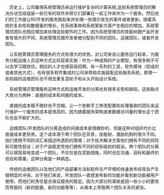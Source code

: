&emsp;历史上，公司雇佣系统管理员来运行维护复杂的计算系统,这些系统管理员的解决办法包括组装一些已有的软件并把它们部署在一起工作来作为一个服务。然后他们的工作是让RD开发的服务跑起来并处理一些偶尔发生的事件或者更新。随着系统的复杂性和数据量的增长，在系统事故和系统更新方面产生相应的增加，系统管理员团队也相应增加来处理这些额外的工作。因为系统管理员的技能树跟产品开发者有很大的不同，系统管理员跟开发者被分配到不同的团队，运维团队，或者开发团队。

&emsp;让系统管理员管理服务的方式有很大的优势。对公司来说让服务运行起来，为服务分配运维人员这种方式比较容易实施：作为一种成熟的产业模型，有很多例子可以去学习跟效仿。相应的人才也很容易招聘。有一系列的工具，软件模块（现成的或者其他方式），也有很多软件集成的公司来帮助实施装配这些服务系统，即使一些初级的运维团队也不用去重复造轮子和从头开始设计系统。

&emsp;系统管理员管理服务这种方式和运维开发的分离也有很多劣势和缺陷，这些缺点大致分为两种：直接的成本和间接的成本。

&emsp;直接的成本既不微妙也不含糊。让一个依赖手工修改配置和处理事故的团队来运行维护一个服务的成本是很高的，因为随着服务架构或者数据访问量的增长这个团队也会不断扩大的。

&emsp;运维团队/开发团队的分离造成的间接成本是很微妙的，但是这种对组织代价比直接成本更昂贵。这个成本源于两个团队在背景，技能树，激励机制的很大不同。他们使用不同的词汇来描述所遇到的情境；对于技术解决方案他们拥有不同的风险和可能性假设；对于产品稳定性他们拥有不同的目标级别的假设。两个团队的分离可以很容易地变成一个团队，不仅仅是在奖励措施，同时也在沟通，目标和最终的信任和尊重。这种分离是一种病态。

&emsp;传统的运维团队以及他们的产品部署方法和软件生产环境的快速发布经常会产生很明显的冲突。对于他们来说，开发团队一直想发布新的功能并看到新功能被用户使用，而他们的责任是去保证服务的稳定。因为大部分的事故是因一些小小的更改而导致的（新的配置，新的功能等等），从根本上导致两个团队关系的紧张。
